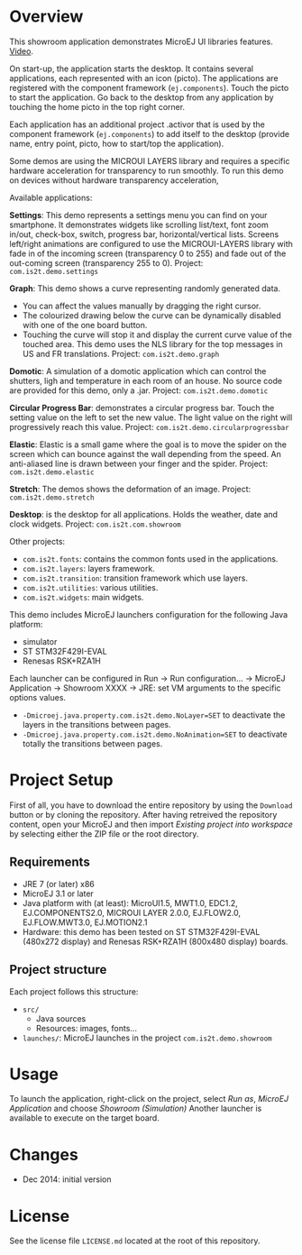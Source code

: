 # Overview
This showroom application demonstrates MicroEJ UI libraries features.
[Video](http://www.youtube.com/watch?v=Wm-UgvCvTKI).

On start-up, the application starts the desktop. It contains several applications, each represented with an icon (picto). The applications are registered with the component framework (`ej.components`). Touch the picto to start the application. Go back to the desktop from any application by touching the home picto in the top right corner.  

Each application has an additional project .activor that is used by the component framework (`ej.components`) to add itself to the desktop (provide name, entry point, picto, how to start/top the application).

Some demos are using the MICROUI LAYERS library and requires a specific hardware acceleration for transparency to run smoothly. To run this demo on devices without hardware transparency acceleration,  

Available applications:

**Settings**: This demo represents a settings menu you can find on your smartphone. It demonstrates widgets like scrolling list/text, font zoom in/out, check-box, switch, progress bar, horizontal/vertical lists.
Screens left/right animations are configured to use the MICROUI-LAYERS library with fade in of the incoming screen (transparency 0 to 255) and fade out of the out-coming screen (transparency 255 to 0).
Project: `com.is2t.demo.settings`

**Graph**: This demo shows a curve representing randomly generated data. 
- You can affect the values manually by dragging the right cursor. 
- The colourized drawing below the curve can be dynamically disabled with one of the one board button.
- Touching the curve will stop it and display the current curve value of the touched area.
This demo uses the NLS library for the top messages in US and FR translations.
Project: `com.is2t.demo.graph`

**Domotic**: A simulation of a domotic application which can control the shutters, ligh and temperature in each room of an house. No source code are provided for this demo, only a .jar.
Project: `com.is2t.demo.domotic`

**Circular Progress Bar**: demonstrates a circular progress bar. Touch the setting value on the left to set the new value. The light value on the right will progressively reach this value.
Project: `com.is2t.demo.circularprogressbar`

**Elastic**: Elastic is a small game where the goal is to move the spider on the screen which can bounce against the wall depending from the speed. An anti-aliased line is drawn between your finger and the spider.
Project: `com.is2t.demo.elastic`

**Stretch**: The demos shows the deformation of an image.
Project: `com.is2t.demo.stretch`

**Desktop**: is the desktop for all applications. Holds the weather, date and clock widgets.
Project: `com.is2t.com.showroom`

Other projects:
- `com.is2t.fonts`: contains the common fonts used in the applications.
- `com.is2t.layers`: layers framework.
- `com.is2t.transition`: transition framework which use layers.
- `com.is2t.utilities`: various utilities.
- `com.is2t.widgets`: main widgets.

This demo includes MicroEJ launchers configuration for the following Java platform:
- simulator
- ST STM32F429I-EVAL
- Renesas RSK+RZA1H

Each launcher can be configured in Run -> Run configuration... -> MicroEJ Application -> Showroom XXXX -> JRE: set VM arguments to the specific options values.
- `-Dmicroej.java.property.com.is2t.demo.NoLayer=SET` to deactivate the layers in the transitions between pages.
- `-Dmicroej.java.property.com.is2t.demo.NoAnimation=SET` to deactivate totally the transitions between pages.


# Project Setup

First of all, you have to download the entire repository by using the `Download` button or by cloning the repository. After having retreived the repository content, open your MicroEJ and then import _Existing project into workspace_ by selecting either the ZIP file or the root directory.

## Requirements

- JRE 7 (or later) x86
- MicroEJ 3.1 or later
- Java platform with (at least): MicroUI1.5, MWT1.0, EDC1.2, EJ.COMPONENTS2.0, MICROUI LAYER 2.0.0, EJ.FLOW2.0, EJ.FLOW.MWT3.0, EJ.MOTION2.1
- Hardware: this demo has been tested on ST STM32F429I-EVAL (480x272 display) and Renesas RSK+RZA1H (800x480 display) boards.

## Project structure

Each project follows this structure:
  - `src/`
  	- Java sources
  	- Resources: images, fonts...
  - `launches/`: MicroEJ launches in the project `com.is2t.demo.showroom`

# Usage
To launch the application, right-click on the project, select _Run as_, _MicroEJ Application_ and choose _Showroom (Simulation)_ Another launcher is available to execute on the target board.

# Changes
- Dec 2014: initial version

# License
See the license file `LICENSE.md` located at the root of this repository.
